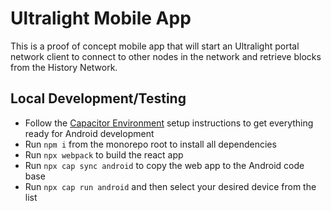 # Ultralight Mobile App

This is a proof of concept mobile app that will start an Ultralight portal network client to connect to other nodes in the network and retrieve blocks from the History Network.

## Local Development/Testing

- Follow the [Capacitor Environment](https://capacitorjs.com/docs/getting-started/environment-setup) setup instructions to get everything ready for Android development
- Run `npm i` from the monorepo root to install all dependencies
- Run `npx webpack` to build the react app
- Run `npx cap sync android` to copy the web app to the Android code base
- Run `npx cap run android` and then select your desired device from the list